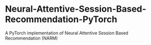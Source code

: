 # Neural-Attentive-Session-Based-Recommendation-PyTorch
A PyTorch implementation of Neural Attentive Session Based Recommendation (NARM)

